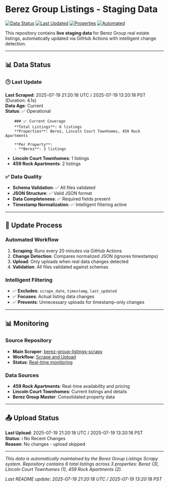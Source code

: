 # Berez Group Listings - Staging Data

[![Data Status](https://img.shields.io/badge/data-live-green.svg)](https://github.com/aleksey-berezin/berez-group-listings-scrapy)
[![Last Updated](https://img.shields.io/badge/last%20updated-dynamic-blue.svg)](https://github.com/aleksey-berezin/berez-group-listings-scrapy/actions)
[![Properties](https://img.shields.io/badge/properties-3-orange.svg)](https://github.com/aleksey-berezin/berez-group-listings-scrapy)
[![Automated](https://img.shields.io/badge/automated-github%20actions-brightgreen.svg)](https://github.com/aleksey-berezin/berez-group-listings-scrapy/actions)

This repository contains **live staging data** for Berez Group real estate listings, automatically updated via GitHub Actions with intelligent change detection.

---

## 📊 Data Status

### 🕒 Last Update
**Last Scraped**: 2025-07-19 21:20:18 UTC / 2025-07-19 13:20:18 PST (Duration: 4.1s)  
**Data Age**: Current  
**Status**: ✅ Operational

        ### 📈 Current Coverage
        **Total Listings**: 6 listings  
        **Properties**: Berez, Lincoln Court Townhomes, 459 Rock Apartments
        
        **Per Property**:
        - **Berez**: 3 listings
- **Lincoln Court Townhomes**: 1 listings
- **459 Rock Apartments**: 2 listings

### ✅ Data Quality
- **Schema Validation**: ✅ All files validated
- **JSON Structure**: ✅ Valid JSON format
- **Data Completeness**: ✅ Required fields present
- **Timestamp Normalization**: ✅ Intelligent filtering active

---

## 🔄 Update Process

### Automated Workflow
1. **Scraping**: Runs every 20 minutes via GitHub Actions
2. **Change Detection**: Compares normalized JSON (ignores timestamps)
3. **Upload**: Only uploads when real data changes detected
4. **Validation**: All files validated against schemas

### Intelligent Filtering
- ✅ **Excludes**: `scrape_date`, `timestamp`, `last_updated`
- ✅ **Focuses**: Actual listing data changes
- ✅ **Prevents**: Unnecessary uploads for timestamp-only changes

---

## 📊 Monitoring

### Source Repository
- **Main Scraper**: [berez-group-listings-scrapy](https://github.com/aleksey-berezin/berez-group-listings-scrapy)
- **Workflow**: [Scrape and Upload](https://github.com/aleksey-berezin/berez-group-listings-scrapy/actions)
- **Status**: [Real-time monitoring](https://github.com/aleksey-berezin/berez-group-listings-scrapy)

### Data Sources
- **459 Rock Apartments**: Real-time availability and pricing
- **Lincoln Court Townhomes**: Current listings and details
- **Berez Group Master**: Consolidated property data

---

## 📤 Upload Status

**Last Upload**: 2025-07-19 21:20:18 UTC / 2025-07-19 13:20:18 PST  
**Status**: ℹ️ No Recent Changes  
**Reason**: No changes - upload skipped

---

*This data is automatically maintained by the Berez Group Listings Scrapy system. Repository contains 6 total listings across 3 properties: Berez (3), Lincoln Court Townhomes (1), 459 Rock Apartments (2).*

*Last README update: 2025-07-19 21:20:18 UTC / 2025-07-19 13:20:18 PST*
